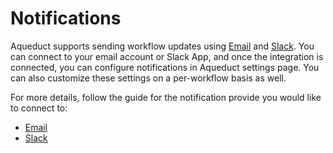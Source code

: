 # Notifications

Aqueduct supports sending workflow updates using [Email](connecting-to-email.md) and [Slack](connecting-to-slack.md). You can connect to your email account or Slack App, and once the integration is connected, you can configure notifications in Aqueduct settings page. You can also customize these settings on a per-workflow basis as well.

For more details, follow the guide for the notification provide you would like to connect to:

* [Email](connecting-to-email.md)
* [Slack](connecting-to-slack.md)
